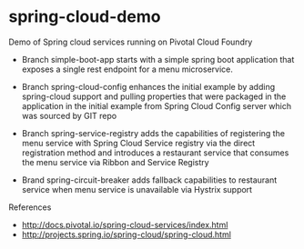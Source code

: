 # spring-cloud-demo
Demo of Spring cloud services running on Pivotal Cloud Foundry

- Branch simple-boot-app starts with a simple spring boot application that exposes a single rest endpoint for a menu microservice.

- Branch spring-cloud-config enhances the initial example by adding spring-cloud support and pulling properties that were packaged in the application in the initial example from Spring Cloud Config server which was sourced by GIT repo

- Branch spring-service-registry adds the capabilities of registering the menu service with Spring Cloud Service registry via the direct registration method and introduces a restaurant service that consumes the menu service via Ribbon and Service Registry

- Brand spring-circuit-breaker adds fallback capabilities to restaurant service when menu service is unavailable via Hystrix support


References

- http://docs.pivotal.io/spring-cloud-services/index.html
- http://projects.spring.io/spring-cloud/spring-cloud.html
